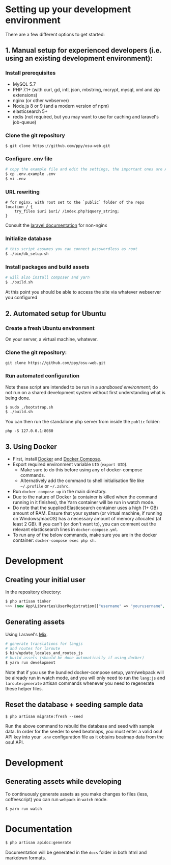 # Setting up your development environment

There are a few different options to get started:

## 1. Manual setup for experienced developers (i.e. using an existing development environment):
### Install prerequisites
- MySQL 5.7
- PHP 7.1+ (with curl, gd, intl, json, mbstring, mcrypt, mysql, xml and zip extensions)
- nginx (or other webserver)
- Node.js 8 or 9 (and a modern version of npm)
- elasticsearch 5+
- redis (not required, but you may want to use for caching and laravel's job-queue)

### Clone the git repository
    $ git clone https://github.com/ppy/osu-web.git

### Configure .env file
```bash
# copy the example file and edit the settings, the important ones are APP_* and DB_*
$ cp .env.example .env
$ vi .env
```

### URL rewriting
```nginx
# for nginx, with root set to the `public` folder of the repo
location / {
    try_files $uri $uri/ /index.php?$query_string;
}
```

Consult the [laravel documentation](https://laravel.com/docs/5.5/installation#web-server-configuration) for non-nginx

### Initialize database
```bash
# this script assumes you can connect passwordless as root
$ ./bin/db_setup.sh
```

### Install packages and build assets
```bash
# will also install composer and yarn
$ ./build.sh
```

At this point you should be able to access the site via whatever webserver you configured

## 2. Automated setup for Ubuntu

### Create a fresh Ubuntu environment
On your server, a virtual machine, whatever.

### Clone the git repository:
    git clone https://github.com/ppy/osu-web.git


### Run automated configuration
Note these script are intended to be run in a *sandboxed environment*; do not run on a shared development system without first understanding what is being done.
```bash
$ sudo ./bootstrap.sh
$ ./build.sh
```

You can then run the standalone php server from inside the `public` folder:
```
php -S 127.0.0.1:8080
```

## 3. Using Docker

- First, install [Docker](https://www.docker.com/community-edition) and [Docker Compose](https://docs.docker.com/compose/install/).
- Export required environment variable `UID` (`export UID`).
  - Make sure to do this before using any of docker-compose commands.
  - Alternatively add the command to shell initialisation file like `~/.profile` or `~/.zshrc`.
- Run `docker-compose up` in the main directory.
- Due to the nature of Docker (a container is killed when the command running in it finishes), the Yarn container will be run in watch mode.
- Do note that the supplied Elasticsearch container uses a high (1+ GB) amount of RAM. Ensure that your system (or virtual machine, if running on Windows/macOS) has a necessary amount of memory allocated (at least 2 GB). If you can't (or don't want to), you can comment out the relevant elasticsearch lines in `docker-compose.yml`.
- To run any of the below commands, make sure you are in the docker container: `docker-compose exec php sh`.

# Development

## Creating your initial user
In the repository directory:
```php
$ php artisan tinker
>>> (new App\Libraries\UserRegistration(["username" => "yourusername", "user_email" => "your@email.com", "password" => "yourpassword"]))->save();
```

## Generating assets

Using Laravel's [Mix](https://laravel.com/docs/5.5/mix).
```bash
# generate translations for langjs
# and routes for laroute
$ bin/update_locales_and_routes_js
# build assets (should be done automatically if using docker)
$ yarn run development
```

Note that if you use the bundled docker-compose setup, yarn/webpack will be already run in watch mode, and you will only need to run the `lang:js` and `laroute:generate` artisan commands whenever you need to regenerate these helper files.

## Reset the database + seeding sample data

    $ php artisan migrate:fresh --seed

Run the above command to rebuild the database and seed with sample data. In order for the seeder to seed beatmaps, you must enter a valid osu! API key into your `.env` configuration file as it obtains beatmap data from the osu! API.

# Development

## Generating assets while developing

To continuously generate assets as you make changes to files (less, coffeescript) you can run `webpack` in `watch` mode.

    $ yarn run watch

# Documentation

```bash
$ php artisan apidoc:generate
```

Documentation will be generated in the `docs` folder in both html and markdown formats.
